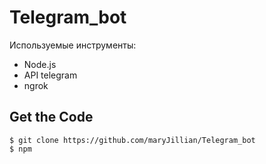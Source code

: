 # Telegram_bot

Используемые инструменты: 
 - Node.js 
 - API telegram
 - ngrok

## Get the Code

```
$ git clone https://github.com/maryJillian/Telegram_bot
$ npm
```
